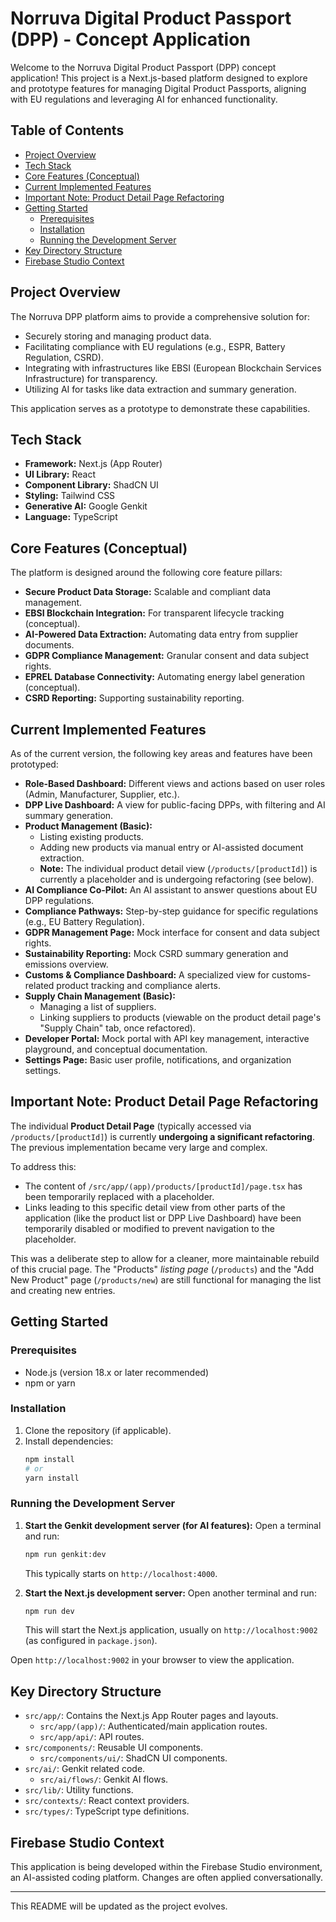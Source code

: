 # Norruva Digital Product Passport (DPP) - Concept Application

Welcome to the Norruva Digital Product Passport (DPP) concept application! This project is a Next.js-based platform designed to explore and prototype features for managing Digital Product Passports, aligning with EU regulations and leveraging AI for enhanced functionality.

## Table of Contents

- [Project Overview](#project-overview)
- [Tech Stack](#tech-stack)
- [Core Features (Conceptual)](#core-features-conceptual)
- [Current Implemented Features](#current-implemented-features)
- [Important Note: Product Detail Page Refactoring](#important-note-product-detail-page-refactoring)
- [Getting Started](#getting-started)
  - [Prerequisites](#prerequisites)
  - [Installation](#installation)
  - [Running the Development Server](#running-the-development-server)
- [Key Directory Structure](#key-directory-structure)
- [Firebase Studio Context](#firebase-studio-context)

## Project Overview

The Norruva DPP platform aims to provide a comprehensive solution for:

- Securely storing and managing product data.
- Facilitating compliance with EU regulations (e.g., ESPR, Battery Regulation, CSRD).
- Integrating with infrastructures like EBSI (European Blockchain Services Infrastructure) for transparency.
- Utilizing AI for tasks like data extraction and summary generation.

This application serves as a prototype to demonstrate these capabilities.

## Tech Stack

- **Framework:** Next.js (App Router)
- **UI Library:** React
- **Component Library:** ShadCN UI
- **Styling:** Tailwind CSS
- **Generative AI:** Google Genkit
- **Language:** TypeScript

## Core Features (Conceptual)

The platform is designed around the following core feature pillars:

- **Secure Product Data Storage:** Scalable and compliant data management.
- **EBSI Blockchain Integration:** For transparent lifecycle tracking (conceptual).
- **AI-Powered Data Extraction:** Automating data entry from supplier documents.
- **GDPR Compliance Management:** Granular consent and data subject rights.
- **EPREL Database Connectivity:** Automating energy label generation (conceptual).
- **CSRD Reporting:** Supporting sustainability reporting.

## Current Implemented Features

As of the current version, the following key areas and features have been prototyped:

- **Role-Based Dashboard:** Different views and actions based on user roles (Admin, Manufacturer, Supplier, etc.).
- **DPP Live Dashboard:** A view for public-facing DPPs, with filtering and AI summary generation.
- **Product Management (Basic):**
    - Listing existing products.
    - Adding new products via manual entry or AI-assisted document extraction.
    - **Note:** The individual product detail view (`/products/[productId]`) is currently a placeholder and is undergoing refactoring (see below).
- **AI Compliance Co-Pilot:** An AI assistant to answer questions about EU DPP regulations.
- **Compliance Pathways:** Step-by-step guidance for specific regulations (e.g., EU Battery Regulation).
- **GDPR Management Page:** Mock interface for consent and data subject rights.
- **Sustainability Reporting:** Mock CSRD summary generation and emissions overview.
- **Customs & Compliance Dashboard:** A specialized view for customs-related product tracking and compliance alerts.
- **Supply Chain Management (Basic):**
    - Managing a list of suppliers.
    - Linking suppliers to products (viewable on the product detail page's "Supply Chain" tab, once refactored).
- **Developer Portal:** Mock portal with API key management, interactive playground, and conceptual documentation.
- **Settings Page:** Basic user profile, notifications, and organization settings.

## Important Note: Product Detail Page Refactoring

The individual **Product Detail Page** (typically accessed via `/products/[productId]`) is currently **undergoing a significant refactoring**. The previous implementation became very large and complex.

To address this:
- The content of `/src/app/(app)/products/[productId]/page.tsx` has been temporarily replaced with a placeholder.
- Links leading to this specific detail view from other parts of the application (like the product list or DPP Live Dashboard) have been temporarily disabled or modified to prevent navigation to the placeholder.

This was a deliberate step to allow for a cleaner, more maintainable rebuild of this crucial page. The "Products" *listing page* (`/products`) and the "Add New Product" page (`/products/new`) are still functional for managing the list and creating new entries.

## Getting Started

### Prerequisites

- Node.js (version 18.x or later recommended)
- npm or yarn

### Installation

1.  Clone the repository (if applicable).
2.  Install dependencies:
    ```bash
    npm install
    # or
    yarn install
    ```

### Running the Development Server

1.  **Start the Genkit development server (for AI features):**
    Open a terminal and run:
    ```bash
    npm run genkit:dev
    ```
    This typically starts on `http://localhost:4000`.

2.  **Start the Next.js development server:**
    Open another terminal and run:
    ```bash
    npm run dev
    ```
    This will start the Next.js application, usually on `http://localhost:9002` (as configured in `package.json`).

Open `http://localhost:9002` in your browser to view the application.

## Key Directory Structure

- `src/app/`: Contains the Next.js App Router pages and layouts.
  - `src/app/(app)/`: Authenticated/main application routes.
  - `src/app/api/`: API routes.
- `src/components/`: Reusable UI components.
  - `src/components/ui/`: ShadCN UI components.
- `src/ai/`: Genkit related code.
  - `src/ai/flows/`: Genkit AI flows.
- `src/lib/`: Utility functions.
- `src/contexts/`: React context providers.
- `src/types/`: TypeScript type definitions.

## Firebase Studio Context

This application is being developed within the Firebase Studio environment, an AI-assisted coding platform. Changes are often applied conversationally.

---

This README will be updated as the project evolves.
